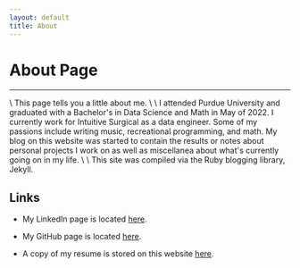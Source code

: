 ```yaml
---
layout: default
title: About
---
```

# About Page
---
\\
This page tells you a little about me.
\\
\\
I attended Purdue University and graduated with a Bachelor's in Data Science and
Math in May of 2022. I currently work for Intuitive Surgical as a data engineer. Some
of my passions include writing music, recreational programming, and math. My blog on 
this website was started to contain the results or notes about personal projects I work
on as well as miscellanea about what's currently going on in my life.
\\
\\
This site was compiled via the Ruby blogging library, Jekyll.

## Links

* My LinkedIn page is located [here](https://www.linkedin.com/in/david-sillman-8abb5831/).

* My GitHub page is located [here](https://github.com/dsillman2000).

* A copy of my resume is stored on this website [here](/assets/docs/2021Resume.pdf).

